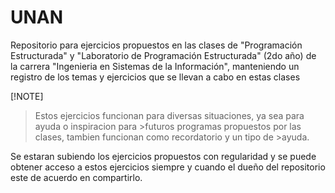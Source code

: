 # UNAN

Repositorio para ejercicios propuestos en las clases de "Programación Estructurada" y "Laboratorio de Programación Estructurada" (2do año) de la carrera "Ingenieria en Sistemas de la Información", manteniendo un registro de los temas y ejercicios que se llevan a cabo en estas clases

[!NOTE]

> Estos ejercicios funcionan para diversas situaciones, ya sea para ayuda o inspiracion para >futuros programas propuestos por las clases, tambien funcionan como recordatorio y un tipo de >ayuda.

Se estaran subiendo los ejercicios propuestos con regularidad y se puede obtener acceso a estos ejercicios siempre y cuando el dueño del repositorio este de acuerdo en compartirlo.
